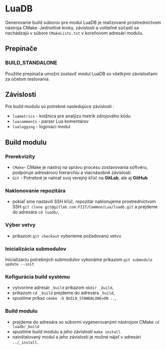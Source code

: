 # LuaDB

Generovanie build súborov pre modul LuaDB je realizované prostredníctvom nástroja CMake. Jednotlivé kroky, závislosti a voliteľné súčasti sa nachádzajú v súbore `CMakeLists.txt` v koreňovom adresári modulu.

## Prepínače

### BUILD_STANDALONE

Použitie prepínača umožní zostaviť modul LuaDB so všetkými závislosťami za účelom testovania.

## Závislosti

Pre build modulu sú potrebné nasledujúce závislosti :

  - `luametrics` - knižnica pre analýzu metrík zdrojového kódu
  - `luacomments` - parser Lua komentárov
  - `lualogging` - logovací modul

## Build modulu

### Prerekvizity

 - `CMake`- CMake je nástroj na správu procesu zostavovania softvéru, podporuje adresárovú hierarchiu a viacnásobné závislosti.  
 - `Git` - Potrebné je nahrať svoj verejný kľúč na **GitLab**, ale aj **GitHub**

### Naklonovanie repozitára

 - pokiaľ sme nastavili SSH kľúč, repozitár naklonujeme prostredníctvom SSH `git clone git@gitlab.com:FIIT/Common/Lua/luadb.git` a prejdeme do adresára `cd luadb/`,

### Výber vetvy

 - príkazom `git checkout` vyberieme požadovanú vetvu

### Inicializácia submodulov

Inicializáciu potrebných submodulov vykonáme príkazom `git submodule update --init`

### Kofigurácia build systému

 - vytvoríme adresár `_build` príkazom `mkdir _build`,
 - príkazom `cd _build` prejdeme do adresára `_build`,
 - spustíme príkaz `cmake -D BUILD_STANDALONE=ON ..`,

### Build modulu

 - prejdeme do adresára so súbormi vygenerovanými nástrojom CMake `cd luadb/_build`
 - spustíme build modulu a jeho závislostí `make install`.
 - nainštalovaný modul a jeho závislosti je možné nájsť v adresári `../_install`.
